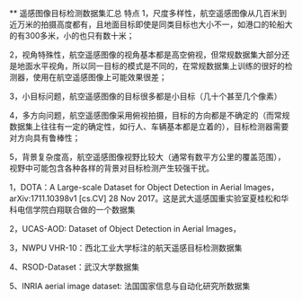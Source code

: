 ** 遥感图像目标检测数据集汇总
特点
  1，尺度多样性，航空遥感图像从几百米到近万米的拍摄高度都有，且地面目标即使是同类目标也大小不一，如港口的轮船大的有300多米，小的也只有数十米；

  2，视角特殊性，航空遥感图像的视角基本都是高空俯视，但常规数据集大部分还是地面水平视角，所以同一目标的模式是不同的，在常规数据集上训练的很好的检测器，使用在航空遥感图像上可能效果很差；

  3，小目标问题，航空遥感图像的目标很多都是小目标（几十个甚至几个像素）
  
  4，多方向问题，航空遥感图像采用俯视拍摄，目标的方向都是不确定的（而常规数据集上往往有一定的确定性，如行人、车辆基本都是立着的），目标检测器需要对方向具有鲁棒性；

  5，背景复杂度高，航空遥感图像视野比较大（通常有数平方公里的覆盖范围），视野中可能包含各种各样的背景对目标检测产生较强干扰。
  
1，DOTA：A Large-scale Dataset for Object Detection in Aerial Images，arXiv:1711.10398v1  [cs.CV]  28 Nov 2017。这是武大遥感国重实验室夏桂松和华科电信学院白翔联合做的一个数据集

2，UCAS-AOD: Dataset of Object Detection in Aerial Images，

3，NWPU VHR-10：西北工业大学标注的航天遥感目标检测数据集

4、RSOD-Dataset：武汉大学数据集

5、INRIA aerial image dataset: 法国国家信息与自动化研究所数据集
